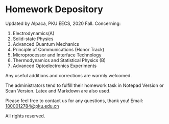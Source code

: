 # Homework Depository
Updated by Alpaca, PKU EECS, 2020 Fall. Concerning: 
1. Electrodynamics(A)
2. Solid-state Physics
3. Advanced Quantum Mechanics
4. Principle of Communications (Honor Track)
5. Microprocessor and Interface Technology
6. Thermodynamics and Statistical Physics (B)
7. Advanced Optoelectronics Experiments

Any useful additions and corrections are warmly welcomed.

The administrators tend to fulfill their homework task in Notepad Version or Scan Version. Latex and Markdown are also used.

Please feel free to contact us for any questions, thank you! Email: 1800012784@pku.edu.cn

All rights reserved.
